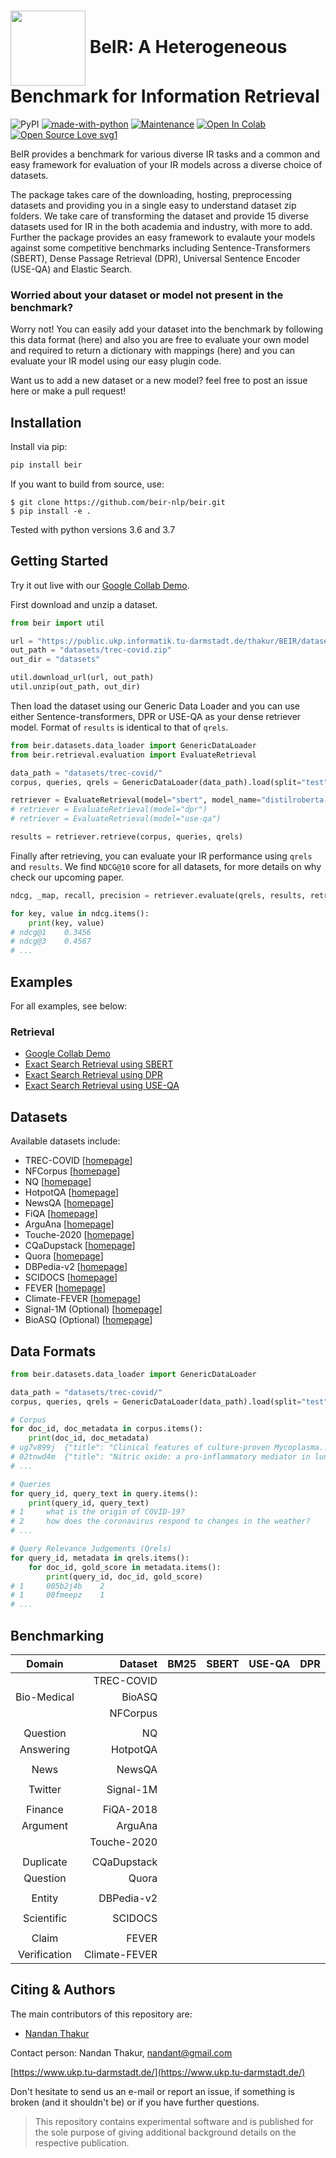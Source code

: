 
<h1>
<img style="vertical-align:middle" width="120" height="120" src="https://raw.githubusercontent.com/beir-nlp/beir/main/images/color_logo.png" />
BeIR: A Heterogeneous Benchmark for Information Retrieval
</h1>

![PyPI](https://img.shields.io/pypi/v/beir)
[![made-with-python](https://img.shields.io/badge/Made%20with-Python-1f425f.svg?color=purple)](https://www.python.org/)
[![Maintenance](https://img.shields.io/badge/Maintained%3F-yes-green.svg)](https://GitHub.com/Nthakur20/StrapDown.js/graphs/commit-activity)
[![Open In Colab](https://colab.research.google.com/assets/colab-badge.svg)](https://colab.research.google.com/github/beir-nlp/beir/blob/main/examples/retrieval/Retrieval_Example.ipynb)
[![Open Source Love svg1](https://badges.frapsoft.com/os/v1/open-source.svg?v=103)](https://github.com/beir-nlp/beir/)

BeIR provides a benchmark for various diverse IR tasks and a common and easy framework for evaluation of your IR models across a diverse choice of datasets.

The package takes care of the downloading, hosting, preprocessing datasets and providing you in a single easy to understand dataset zip folders. We take care of transforming the dataset and provide 15 diverse datasets used for IR in the both academia and industry, with more to add. Further the package provides an easy framework to evalaute your models against some competitive benchmarks including Sentence-Transformers (SBERT), Dense Passage Retrieval (DPR), Universal Sentence Encoder (USE-QA) and Elastic Search.

### Worried about your dataset or model not present in the benchmark?

Worry not! You can easily add your dataset into the benchmark by following this data format (here) and also you are free to evaluate your own model and required to return a dictionary with mappings (here) and you can evaluate your IR model using our easy plugin code.

Want us to add a new dataset or a new model? feel free to post an issue here or make a pull request!

## Installation

Install via pip:

```python
pip install beir
```

If you want to build from source, use:

```
$ git clone https://github.com/beir-nlp/beir.git
$ pip install -e .
```

Tested with python versions 3.6 and 3.7

## Getting Started

Try it out live with our [Google Collab Demo](https://colab.research.google.com/github/beir-nlp/beir/blob/main/examples/retrieval/Retrieval_Example.ipynb).

First download and unzip a dataset.

```python
from beir import util

url = "https://public.ukp.informatik.tu-darmstadt.de/thakur/BEIR/datasets/trec-covid.zip"
out_path = "datasets/trec-covid.zip"
out_dir = "datasets"

util.download_url(url, out_path)
util.unzip(out_path, out_dir)
```

Then load the dataset using our Generic Data Loader and you can use either Sentence-transformers, DPR or USE-QA as your dense retriever model.
Format of ``results`` is identical to that of ``qrels``.

```python
from beir.datasets.data_loader import GenericDataLoader
from beir.retrieval.evaluation import EvaluateRetrieval

data_path = "datasets/trec-covid/"
corpus, queries, qrels = GenericDataLoader(data_path).load(split="test")

retriever = EvaluateRetrieval(model="sbert", model_name="distilroberta-base-msmarco-v2") 
# retriever = EvaluateRetrieval(model="dpr")
# retriever = EvaluateRetrieval(model="use-qa")

results = retriever.retrieve(corpus, queries, qrels)
```

Finally after retrieving, you can evaluate your IR performance using ``qrels`` and ``results``.
We find ``NDCG@10`` score for all datasets, for more details on why check our upcoming paper.

```python
ndcg, _map, recall, precision = retriever.evaluate(qrels, results, retriever.k_values)

for key, value in ndcg.items():
    print(key, value) 
# ndcg@1    0.3456
# ndcg@3    0.4567
# ...
```

## Examples

For all examples, see below:

### Retrieval
- [Google Collab Demo](https://colab.research.google.com/github/beir-nlp/beir/blob/main/examples/retrieval/Retrieval_Example.ipynb)
- [Exact Search Retrieval using SBERT](https://github.com/beir-nlp/beir/blob/main/examples/retrieval/evaluate_sbert.py)
- [Exact Search Retrieval using DPR](https://github.com/beir-nlp/beir/blob/main/examples/retrieval/evaluate_dpr.py)
- [Exact Search Retrieval using USE-QA](https://github.com/beir-nlp/beir/blob/main/examples/retrieval/evaluate_useqa.py)

## Datasets

Available datasets include:

- TREC-COVID    [[homepage](https://ir.nist.gov/covidSubmit/index.html)]
- NFCorpus      [[homepage](https://www.cl.uni-heidelberg.de/statnlpgroup/nfcorpus/)]
- NQ            [[homepage](https://ai.google.com/research/NaturalQuestions)]
- HotpotQA      [[homepage](https://hotpotqa.github.io/)]
- NewsQA        [[homepage](https://www.microsoft.com/en-us/research/project/newsqa-dataset/)]
- FiQA          [[homepage](https://sites.google.com/view/fiqa/home)]
- ArguAna       [[homepage](http://argumentation.bplaced.net/arguana/data)]
- Touche-2020   [[homepage](https://webis.de/events/touche-20/)]
- CQaDupstack   [[homepage](http://nlp.cis.unimelb.edu.au/resources/cqadupstack/)]
- Quora         [[homepage](https://www.quora.com/q/quoradata/First-Quora-Dataset-Release-Question-Pairs)]
- DBPedia-v2    [[homepage](https://iai-group.github.io/DBpedia-Entity/)]
- SCIDOCS       [[homepage](https://allenai.org/data/scidocs)]
- FEVER         [[homepage](https://fever.ai/)]
- Climate-FEVER [[homepage](https://www.sustainablefinance.uzh.ch/en/research/climate-fever.html)]
- Signal-1M (Optional) [[homepage](https://research.signal-ai.com/datasets/signal1m-tweetir.html)]
- BioASQ (Optional) [[homepage](http://bioasq.org/)]

## Data Formats

```python
from beir.datasets.data_loader import GenericDataLoader

data_path = "datasets/trec-covid/"
corpus, queries, qrels = GenericDataLoader(data_path).load(split="test")

# Corpus
for doc_id, doc_metadata in corpus.items():
    print(doc_id, doc_metadata)
# ug7v899j  {"title": "Clinical features of culture-proven Mycoplasma...", "text": "This retrospective chart review describes the epidemiology..."}
# 02tnwd4m  {"title": "Nitric oxide: a pro-inflammatory mediator in lung disease?, "text": "Inflammatory diseases of the respiratory tract are commonly associated..."}
# ...

# Queries
for query_id, query_text in query.items():
    print(query_id, query_text)
# 1     what is the origin of COVID-19?
# 2     how does the coronavirus respond to changes in the weather?
# ...

# Query Relevance Judgements (Qrels)
for query_id, metadata in qrels.items():
    for doc_id, gold_score in metadata.items():
        print(query_id, doc_id, gold_score)
# 1     005b2j4b    2
# 1     00fmeepz    1
# ...
```

## Benchmarking

| Domain     |Dataset       | BM25    | SBERT   | USE-QA  | DPR     |
| :---------:|------------: |:------: |:------: |:------: |:------: |
|            | TREC-COVID   |         |         |         |         |
| Bio-Medical| BioASQ       |         |         |         |         |
|            | NFCorpus     |         |         |         |         |
|            |              |         |         |         |         |
| Question   | NQ           |         |         |         |         |
| Answering  | HotpotQA     |         |         |         |         |
|            |              |         |         |         |         |
| News       | NewsQA       |         |         |         |         |
|            |              |         |         |         |         |
| Twitter    | Signal-1M    |         |         |         |         |
|            |              |         |         |         |         |
| Finance    | FiQA-2018    |         |         |         |         |
| Argument   | ArguAna      |         |         |         |         |
|            | Touche-2020  |         |         |         |         |
|            |              |         |         |         |         |
| Duplicate  | CQaDupstack  |         |         |         |         |
| Question   | Quora        |         |         |         |         |
|            |              |         |         |         |         |
|  Entity    | DBPedia-v2   |         |         |         |         |
|            |              |         |         |         |         |
| Scientific | SCIDOCS      |         |         |         |         |
|            |              |         |         |         |         |
| Claim      | FEVER        |         |         |         |         |
|Verification|Climate-FEVER |         |         |         |         |


## Citing & Authors

The main contributors of this repository are:
- [Nandan Thakur](https://github.com/Nthakur20) 

Contact person: Nandan Thakur, [nandant@gmail.com](mailto:nandant@gmail.com)

[https://www.ukp.tu-darmstadt.de/](https://www.ukp.tu-darmstadt.de/)

Don't hesitate to send us an e-mail or report an issue, if something is broken (and it shouldn't be) or if you have further questions.

> This repository contains experimental software and is published for the sole purpose of giving additional background details on the respective publication.

